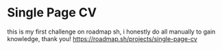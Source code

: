 # Single Page CV
this is my first challenge on roadmap sh, i honestly do all manually to gain knowledge, thank you!
https://roadmap.sh/projects/single-page-cv
